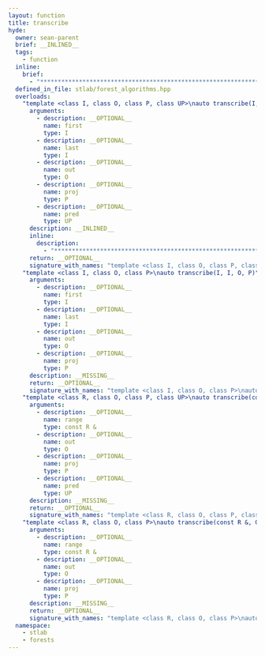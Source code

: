 ```yaml
---
layout: function
title: transcribe
hyde:
  owner: sean-parent
  brief: __INLINED__
  tags:
    - function
  inline:
    brief:
      - "***********************************************************************************************"
  defined_in_file: stlab/forest_algorithms.hpp
  overloads:
    "template <class I, class O, class P, class UP>\nauto transcribe(I, I, O, P, UP)":
      arguments:
        - description: __OPTIONAL__
          name: first
          type: I
        - description: __OPTIONAL__
          name: last
          type: I
        - description: __OPTIONAL__
          name: out
          type: O
        - description: __OPTIONAL__
          name: proj
          type: P
        - description: __OPTIONAL__
          name: pred
          type: UP
      description: __INLINED__
      inline:
        description:
          - "***********************************************************************************************"
      return: __OPTIONAL__
      signature_with_names: "template <class I, class O, class P, class UP>\nauto transcribe(I first, I last, O out, P proj, UP pred)"
    "template <class I, class O, class P>\nauto transcribe(I, I, O, P)":
      arguments:
        - description: __OPTIONAL__
          name: first
          type: I
        - description: __OPTIONAL__
          name: last
          type: I
        - description: __OPTIONAL__
          name: out
          type: O
        - description: __OPTIONAL__
          name: proj
          type: P
      description: __MISSING__
      return: __OPTIONAL__
      signature_with_names: "template <class I, class O, class P>\nauto transcribe(I first, I last, O out, P proj)"
    "template <class R, class O, class P, class UP>\nauto transcribe(const R &, O, P, UP)":
      arguments:
        - description: __OPTIONAL__
          name: range
          type: const R &
        - description: __OPTIONAL__
          name: out
          type: O
        - description: __OPTIONAL__
          name: proj
          type: P
        - description: __OPTIONAL__
          name: pred
          type: UP
      description: __MISSING__
      return: __OPTIONAL__
      signature_with_names: "template <class R, class O, class P, class UP>\nauto transcribe(const R & range, O out, P proj, UP pred)"
    "template <class R, class O, class P>\nauto transcribe(const R &, O, P)":
      arguments:
        - description: __OPTIONAL__
          name: range
          type: const R &
        - description: __OPTIONAL__
          name: out
          type: O
        - description: __OPTIONAL__
          name: proj
          type: P
      description: __MISSING__
      return: __OPTIONAL__
      signature_with_names: "template <class R, class O, class P>\nauto transcribe(const R & range, O out, P proj)"
  namespace:
    - stlab
    - forests
---
```

